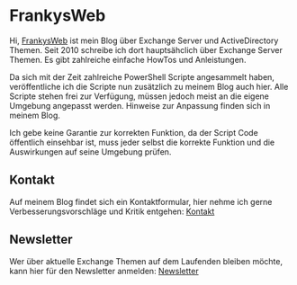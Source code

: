 # FrankysWeb
 Hi,
 [FrankysWeb](https://www.frankysweb.de/) ist mein Blog über Exchange Server und ActiveDirectory Themen.
 Seit 2010 schreibe ich dort hauptsähclich über Exchange Server Themen. Es gibt zahlreiche einfache
 HowTos und Anleistungen.
 
 Da sich mit der Zeit zahlreiche PowerShell Scripte angesammelt haben, veröffentliche ich die Scripte nun
 zusätzlich zu meinem Blog auch hier. Alle Scripte stehen frei zur Verfügung, müssen jedoch meist an die 
 eigene Umgebung angepasst werden. Hinweise zur Anpassung finden sich in meinem Blog.
 
 Ich gebe keine Garantie zur korrekten Funktion, da der Script Code öffentlich einsehbar ist, muss jeder selbst
 die korrekte Funktion und die Auswirkungen auf seine Umgebung prüfen.
 
## Kontakt
 Auf meinem Blog findet sich ein Kontaktformular, hier nehme ich gerne Verbesserungsvorschläge und Kritik entgehen:
 [Kontakt](https://www.frankysweb.de/frank-zochling/kontakt/)
 
## Newsletter
 Wer über aktuelle Exchange Themen auf dem Laufenden bleiben möchte, kann hier für den Newsletter anmelden:
 [Newsletter](https://www.frankysweb.de/frank-zochling/newsletter/)

<!---
FrankysWeb/FrankysWeb is a ✨ special ✨ repository because its `README.md` (this file) appears on your GitHub profile.
You can click the Preview link to take a look at your changes.
--->
